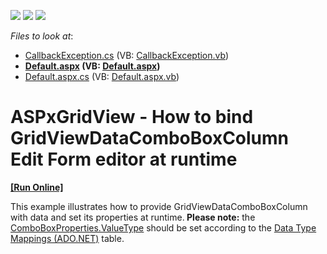 <!-- default badges list -->
![](https://img.shields.io/endpoint?url=https://codecentral.devexpress.com/api/v1/VersionRange/128533412/14.2.3%2B)
[![](https://img.shields.io/badge/Open_in_DevExpress_Support_Center-FF7200?style=flat-square&logo=DevExpress&logoColor=white)](https://supportcenter.devexpress.com/ticket/details/E3591)
[![](https://img.shields.io/badge/📖_How_to_use_DevExpress_Examples-e9f6fc?style=flat-square)](https://docs.devexpress.com/GeneralInformation/403183)
<!-- default badges end -->
<!-- default file list -->
*Files to look at*:

* [CallbackException.cs](./CS/WebSite/App_Code/CallbackException.cs) (VB: [CallbackException.vb](./VB/WebSite/App_Code/CallbackException.vb))
* **[Default.aspx](./CS/WebSite/Default.aspx) (VB: [Default.aspx](./VB/WebSite/Default.aspx))**
* [Default.aspx.cs](./CS/WebSite/Default.aspx.cs) (VB: [Default.aspx.vb](./VB/WebSite/Default.aspx.vb))
<!-- default file list end -->
# ASPxGridView - How to bind GridViewDataComboBoxColumn Edit Form editor at runtime
<!-- run online -->
**[[Run Online]](https://codecentral.devexpress.com/e3591/)**
<!-- run online end -->


<p>This example illustrates how to provide GridViewDataComboBoxColumn with data and set its properties at runtime.<strong> </strong><strong>Please </strong><strong>n</strong><strong>o</strong><strong>te:</strong>  the <a href="http://documentation.devexpress.com/#AspNet/DevExpressWebASPxEditorsComboBoxProperties_ValueTypetopic"><u>ComboBoxProperties.ValueType</u></a> should be set according to the <a href="http://msdn.microsoft.com/en-us/library/cc716729.aspx"><u>Data Type Mappings (ADO.NET)</u></a> table.</p>

<br/>


